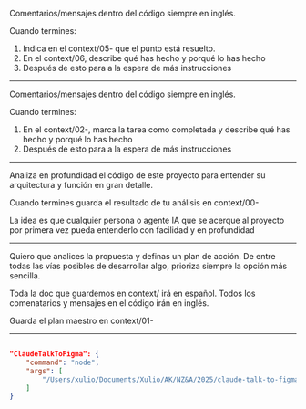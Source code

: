


Comentarios/mensajes dentro del código siempre en inglés.

Cuando termines:

1. Indica en el context/05- que el punto está resuelto.
2. En el context/06, describe qué has hecho y porqué lo has hecho
3. Después de esto para a la espera de más instrucciones

---

Comentarios/mensajes dentro del código siempre en inglés.

Cuando termines:

1. En el context/02-, marca la tarea como completada y describe qué has hecho y porqué lo has hecho
2. Después de esto para a la espera de más instrucciones

---

Analiza en profundidad el código de este proyecto para entender su arquitectura y función en gran detalle.

Cuando termines guarda el resultado de tu análisis en context/00-

La idea es que cualquier persona o agente IA que se acerque al proyecto por primera vez pueda entenderlo con facilidad y en profundidad

---

Quiero que analices la propuesta y definas un plan de acción. De entre todas las vías posibles de desarrollar algo, prioriza siempre la opción más sencilla.

Toda la doc que guardemos en context/ irá en español. Todos los comenatarios y mensajes en el código irán en inglés.

Guarda el plan maestro en context/01-

---

```json

"ClaudeTalkToFigma": {
    "command": "node",
    "args": [
        "/Users/xulio/Documents/Xulio/AK/NZ&A/2025/claude-talk-to-figma-mcp/dist/talk_to_figma_mcp/server.js"
    ]
}

```